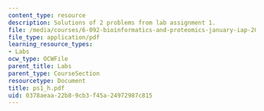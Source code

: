```yaml
---
content_type: resource
description: Solutions of 2 problems from lab assignment 1.
file: /media/courses/6-092-bioinformatics-and-proteomics-january-iap-2005/0378aeaa22b89cb3f45a24972987c815_ps1_h.pdf
file_type: application/pdf
learning_resource_types:
- Labs
ocw_type: OCWFile
parent_title: Labs
parent_type: CourseSection
resourcetype: Document
title: ps1_h.pdf
uid: 0378aeaa-22b8-9cb3-f45a-24972987c815
---
```

